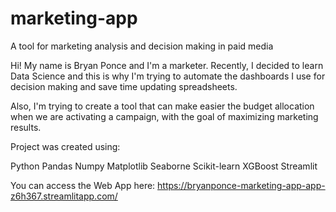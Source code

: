 # marketing-app

A tool for marketing analysis and decision making in paid media

Hi! My name is Bryan Ponce and I'm a marketer. Recently, I decided to learn Data Science and this is why I'm trying to automate the
dashboards I use for decision making and save time updating spreadsheets.

Also, I'm trying to create a tool that can make easier the budget allocation when we are activating a campaign, with the goal of maximizing
marketing results.

Project was created using:

Python
Pandas
Numpy
Matplotlib
Seaborne
Scikit-learn
XGBoost
Streamlit

You can access the Web App here: https://bryanponce-marketing-app-app-z6h367.streamlitapp.com/
